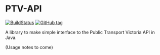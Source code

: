 # PTV-API
[![BuildStatus](https://travis-ci.org/Skorpus/PTV-API.svg?branch=master)](https://travis-ci.org/Skorpus/PTV-API)
[![GitHub tag](https://img.shields.io/github/tag/Skorpus/PTV-API.svg?maxAge=2592000)]()

A library to make simple interface to the Public Transport Victoria API in Java.

(Usage notes to come)
